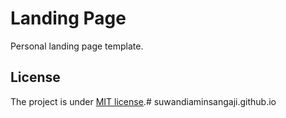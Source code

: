 # Landing Page

Personal landing page template.


## License

The project is under [MIT license](https://choosealicense.com/licenses/mit/).# suwandiaminsangaji.github.io

